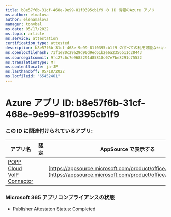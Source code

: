 ```yaml
---
title: b8e57f6b-31cf-468e-9e99-81f0395cb1f9 の ID 情報のAzure アプリ
ms.author: elmalova
author: elenamalova
manager: tonybal
ms.date: 05/17/2022
ms.topic: article
ms.service: attestation
certification_type: attested
description: b8e57f6b-31cf-468e-9e99-81f0395cb1f9 のすべての利用可能なセキュリティとコンプライアンス情報。
ms.openlocfilehash: 71f1e80c29a29d90d9ed61b2e6a2356b11c28443
ms.sourcegitcommit: 9fc27c6c7e9683291d85818c07e7be8291c75532
ms.translationtype: MT
ms.contentlocale: ja-JP
ms.lasthandoff: 05/18/2022
ms.locfileid: "65452461"
---
```

# <a name="azure-app-id-b8e57f6b-31cf-468e-9e99-81f0395cb1f9"></a>Azure アプリ ID: b8e57f6b-31cf-468e-9e99-81f0395cb1f9


### <a name="apps-associated-with-this-id"></a>この ID に関連付けられているアプリ:
| **アプリ名** | **認定** | **AppSource で表示する** |
|--------------|---------------|-----------------------|
| [POPP Cloud VoIP Connector](../forward/WA200003306.md) |  | [https://appsource.microsoft.com/product/office/WA200003306](https://appsource.microsoft.com/product/office/WA200003306) |

### <a name="microsoft-365-app-compliance-status"></a>Microsoft 365 アプリコンプライアンスの状態
- Publisher Attestaton Status: Completed
